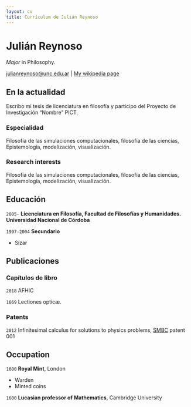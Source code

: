 ```yaml
---
layout: cv
title: Currículum de Julián Reynoso
---
```

# Julián Reynoso
_Major_ in Philosophy.

<div id="webaddress">
<a href="julianreynoso@unc.edu.ar">julianreynoso@unc.edu.ar</a>
| <a href="http://en.wikipedia.org/wiki/Isaac_Newton">My wikipedia page</a>
</div>


## En la actualidad

Escribo mi tesis de licenciatura en filosofía y participo del Proyecto de Investigación “Nombre” PICT.

### Especialidad

Filosofía de las simulaciones computacionales, filosofía de las ciencias, Epistemología, modelización, visualización.


### Research interests

Filosofía de las simulaciones computacionales, filosofía de las ciencias, Epistemología, modelización, visualización.


## Educación

`2005-`
__Licenciatura en Filosofía, Facultad de Filosofías y Humanidades. Universidad Nacional de Córdoba__

`1997-2004`
__Secundario__

- Sizar


## Publicaciones


### Capítulos de libro

`2018`
AFHIC

`1669`
Lectiones opticæ.


### Patents

`2012`
Infinitesimal calculus for solutions to physics problems, [SMBC](http://www.techdirt.com/articles/20121011/09312820678/if-patents-had-been-around-time-newton.shtml) patent 001


## Occupation

`1600`
__Royal Mint__, London

- Warden
- Minted coins

`1600`
__Lucasian professor of Mathematics__, Cambridge University



<!-- ### Footer

Last updated: May 2013 -->
